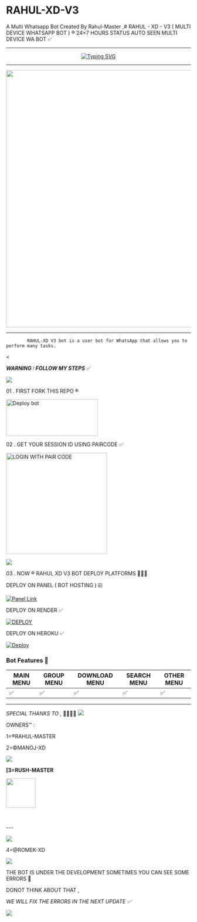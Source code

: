 # RAHUL-XD-V3
A Multi Whatsapp Bot Created By Rahul-Master ,# RAHUL - XD - V3 ( MULTI DEVICE WHATSAPP BOT ) ®️
24×7 HOURS STATUS AUTO SEEN MULTI DEVICE WA BOT ✅
***
</p> <p align="center">
<a href="https://git.io/typing-svg"><img src="https://readme-typing-svg.demolab.com?font=Rahul+Dirt&size=65&pause=1000&color=F72C3F&background=FF20A500&center=true&vCenter=true&width=1000&height=150&lines=RAHUL-XD-V3;CREATE+BY+RAHUL+MASTER" alt="Typing SVG" /></a>

***

  <p align="center">
<a href="https://github.com/rahul-master143-/RAHUL-XD-V3/new/main">
    <img src="https://i.ibb.co/d4GxTgKf/temp-image.jpg"  width="700px">
</a>

<hr>

			RAHUL-XD V3 bot is a user bot for WhatsApp that allows you to perform many tasks.

 
<
  
***WARNING : FOLLOW MY STEPS***  ✅

<img src="https://user-images.githubusercontent.com/73097560/115834477-dbab4500-a447-11eb-908a-139a6edaec5c.gif">

01 . FIRST FORK THIS REPO ®️

<a href="https://github.com/rahulmaster143/RAHUL-XD-V3/fork" target="blank"><img align="center" src="https://i.imgur.com/cxaSEWe.png" alt="Deploy bot" height="100" width="250" /></a>
  <div>
<div>

02 . GET YOUR SESSION ID USING PAIRCODE ✅

<a href="https://acd-md-pair.onrender.com/pair"><img src="https://img.shields.io/badge/LOGIN%20WITH-PAIR%20CODE-black" alt="LOGIN WITH PAIR CODE" width="275"></a>

<img src="https://user-images.githubusercontent.com/73097560/115834477-dbab4500-a447-11eb-908a-139a6edaec5c.gif">


03 . NOW ®️ RAHUL XD V3 BOT DEPLOY PLATFORMS 🚩🇮🇳

DEPLOY ON PANEL ( BOT HOSTING ) ☑️
 
<a href='https://bot-hosting.net/?aff=1097457675723341836' target="_blank"><img alt='Panel Link'
src='https://img.shields.io/badge/HOSTING%20PANEL-blue?style=for-the-badge&logo=Cloudflare&logoColor=white'/></a>

DEPLOY ON RENDER ✅

<a href='https://dashboard.render.com' target="_blank"><img alt='DEPLOY' src='https://img.shields.io/badge/RENDER-h?color=maroon&style=for-the-badge&logo=render'/></a></p>

DEPLOY ON HEROKU ✅

[![Deploy](https://www.herokucdn.com/deploy/button.svg)](https://heroku.com/deploy?template=https://github.com/ACD-MD-TEAM/ACD-MD-TESTING)
   </a>


### Bot Features 📍

| MAIN MENU | GROUP MENU | DOWNLOAD MENU | SEARCH MENU | OTHER MENU |
| --------| ----------- | --------- | ----------- | -------- | 
| ✅      |  ✅         |    ✅     |     ✅      |     ✅   |


--------

*SPECIAL THANKS TO* , 👨🏻‍💻🚩
<a><img src='https://i.imgur.com/LyHic3i.gif'/></a>

OWNERS™ : 


1=®RAHUL-MASTER


2=©MANOJ-XD

<a><img src='https://i.imgur.com/LyHic3i.gif'/></a>
<p align="center">
	
 **[3=RUSH-MASTER**

<a href="https://github.com/Rushmaster12/"><img src="https://cdn.ironman.my.id/i/5yp4s8.jpeg" width=80 height=80></a>   

<br>
 </p>
<p>---

<a><img src='https://i.imgur.com/LyHic3i.gif'/></a>
<p align="center">

4=@ROMEK-XD




<a><img src='https://i.imgur.com/LyHic3i.gif'/></a>
<p align="center">

THE BOT IS UNDER THE DEVELOPMENT SOMETIMES YOU CAN SEE SOME ERRORS 💢

DONOT THINK ABOUT THAT ,

*WE WILL FIX THE ERRORS IN THE NEXT UPDATE ✅*

<a><img src='https://i.imgur.com/LyHic3i.gif'/></a>


